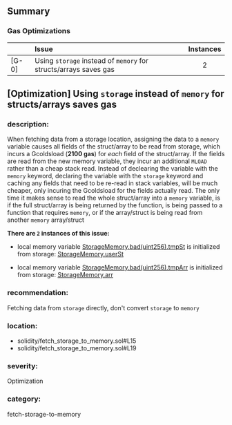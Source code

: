 ## Summary 

### Gas Optimizations

| |Issue|Instances|
|---|:---|:---:|
| [G-0] | Using `storage` instead of `memory` for structs/arrays saves gas | 2 |



## [Optimization] Using `storage` instead of `memory` for structs/arrays saves gas

### description:
When fetching data from a storage location, assigning the data to a `memory` variable causes all fields of the struct/array to be read from storage, which incurs a Gcoldsload (**2100 gas**) for *each* field of the struct/array. If the fields are read from the new memory variable, they incur an additional `MLOAD` rather than a cheap stack read. Instead of declearing the variable with the `memory` keyword, declaring the variable with the `storage` keyword and caching any fields that need to be re-read in stack variables, will be much cheaper, only incuring the Gcoldsload for the fields actually read. The only time it makes sense to read the whole struct/array into a `memory` variable, is if the full struct/array is being returned by the function, is being passed to a function that requires `memory`, or if the array/struct is being read from another `memory` array/struct
    

**There are `2` instances of this issue:**

- local memory variable [StorageMemory.bad(uint256).tmpSt](solidity/fetch_storage_to_memory.sol#L15) is initialized from storage: [StorageMemory.userSt](solidity/fetch_storage_to_memory.sol#L12)

- local memory variable [StorageMemory.bad(uint256).tmpArr](solidity/fetch_storage_to_memory.sol#L19) is initialized from storage: [StorageMemory.arr](solidity/fetch_storage_to_memory.sol#L8)


### recommendation:
Fetching data from `storage` directly, don't convert `storage` to `memory`

### location:
- solidity/fetch_storage_to_memory.sol#L15
- solidity/fetch_storage_to_memory.sol#L19

### severity:
Optimization

### category:
fetch-storage-to-memory
